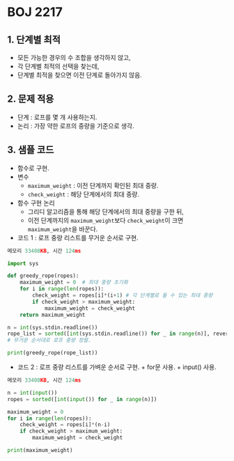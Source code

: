 # BOJ 2217



## 1. 단계별 최적

* 모든 가능한 경우의 수 조합을 생각하지 않고,
* 각 단계별 최적의 선택을 찾는데,
* 단계별 최적을 찾으면 이전 단계로 돌아가지 않음.



## 2. 문제 적용

* 단계 : 로프를 몇 개 사용하는지.
* 논리 : 가장 약한 로프의 중량을 기준으로 생각.



## 3.  샘플 코드

* 함수로 구현.
* 변수
  * `maximum_weight`  : 이전 단계까지 확인된 최대 중량.
  * `check_weight` : 해당 단계에서의 최대 중량.
* 함수 구현 논리
  * 그리디 알고리즘을 통해 해당 단계에서의 최대 중량을 구한 뒤,
  * 이전 단계까지의 `maximum_weight`보다 `check_weight`이 크면  `maximum_weight`을 바꾼다.
* 코드 1 : 로프 중량 리스트를 무거운 순서로 구현.

```python
메모리 33408KB, 시간 124ms

import sys

def greedy_rope(ropes):
    maximum_weight = 0  # 최대 중량 초기화
    for i in range(len(ropes)):
        check_weight = ropes[i]*(i+1) # 각 단계별로 들 수 있는 최대 중량
        if check_weight > maximum_weight:
            maximum_weight = check_weight
    return maximum_weight

n = int(sys.stdin.readline())
rope_list = sorted([int(sys.stdin.readline()) for _ in range(n)], reverse = True) 
# 무거운 순서대로 로프 중량 정렬. 

print(greedy_rope(rope_list))
```

* 코드 2 : 로프 중량 리스트를 가벼운 순서로 구현. + for문 사용. + input() 사용.

```python
메모리 33408KB, 시간 124ms

n = int(input())
ropes = sorted([int(input()) for _ in range(n)])

maximum_weight = 0
for i in range(len(ropes)):
    check_weight = ropes[i]*(n-i)
    if check_weight > maximum_weight:
        maximum_weight = check_weight

print(maximum_weight)
```



